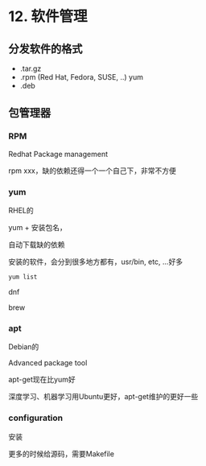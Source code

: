 # 12. 软件管理



## 分发软件的格式

- .tar.gz
- .rpm (Red Hat, Fedora, SUSE, ..) yum
- .deb 



## 包管理器

### RPM

Redhat Package management

rpm xxx，缺的依赖还得一个一个自己下，非常不方便



### yum

RHEL的

yum + 安装包名，

自动下载缺的依赖

安装的软件，会分到很多地方都有，usr/bin, etc, ...好多

```shell
yum list
```



dnf

brew



### apt

Debian的

Advanced package tool

apt-get现在比yum好

深度学习、机器学习用Ubuntu更好，apt-get维护的更好一些



### configuration

安装

更多的时候给源码，需要Makefile





